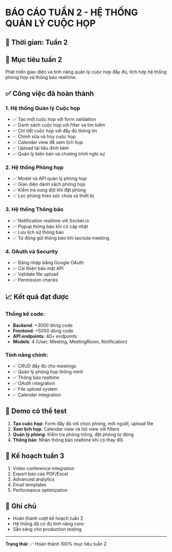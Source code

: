 # BÁO CÁO TUẦN 2 - HỆ THỐNG QUẢN LÝ CUỘC HỌP

## 📅 Thời gian: Tuần 2

## 🎯 Mục tiêu tuần 2
Phát triển giao diện và tính năng quản lý cuộc họp đầy đủ, tích hợp hệ thống phòng họp và thông báo realtime.

## ✅ Công việc đã hoàn thành

### 1. **Hệ thống Quản lý Cuộc họp**
- ✅ Tạo mới cuộc họp với form validation
- ✅ Danh sách cuộc họp với filter và tìm kiếm
- ✅ Chi tiết cuộc họp với đầy đủ thông tin
- ✅ Chỉnh sửa và hủy cuộc họp
- ✅ Calendar view để xem lịch họp
- ✅ Upload tài liệu đính kèm
- ✅ Quản lý biên bản và chương trình nghị sự

### 2. **Hệ thống Phòng họp**
- ✅ Model và API quản lý phòng họp
- ✅ Giao diện danh sách phòng họp
- ✅ Kiểm tra xung đột khi đặt phòng
- ✅ Lọc phòng theo sức chứa và thiết bị

### 3. **Hệ thống Thông báo**
- ✅ Notification realtime với Socket.io
- ✅ Popup thông báo khi có cập nhật
- ✅ Lưu lịch sử thông báo
- ✅ Tự động gửi thông báo khi tạo/sửa meeting

### 4. **OAuth và Security**
- ✅ Đăng nhập bằng Google OAuth
- ✅ Cải thiện bảo mật API
- ✅ Validate file upload
- ✅ Permission checks

## 📈 Kết quả đạt được

### Thống kê code:
- **Backend**: +3000 dòng code
- **Frontend**: +5000 dòng code  
- **API endpoints**: 40+ endpoints
- **Models**: 4 (User, Meeting, MeetingRoom, Notification)

### Tính năng chính:
- ✅ CRUD đầy đủ cho meetings
- ✅ Quản lý phòng họp thông minh
- ✅ Thông báo realtime
- ✅ OAuth integration
- ✅ File upload system
- ✅ Calendar integration

## 🚀 Demo có thể test

1. **Tạo cuộc họp**: Form đầy đủ với chọn phòng, mời người, upload file
2. **Xem lịch họp**: Calendar view và list view với filters
3. **Quản lý phòng**: Kiểm tra phòng trống, đặt phòng tự động
4. **Thông báo**: Nhận thông báo realtime khi có thay đổi

## 🎯 Kế hoạch tuần 3

1. Video conference integration
2. Export báo cáo PDF/Excel
3. Advanced analytics
4. Email templates
5. Performance optimization

## 📝 Ghi chú
- Hoàn thành vượt kế hoạch tuần 2
- Hệ thống đã có đủ tính năng core
- Sẵn sàng cho production testing

---

**Trạng thái**: ✅ Hoàn thành 100% mục tiêu tuần 2 